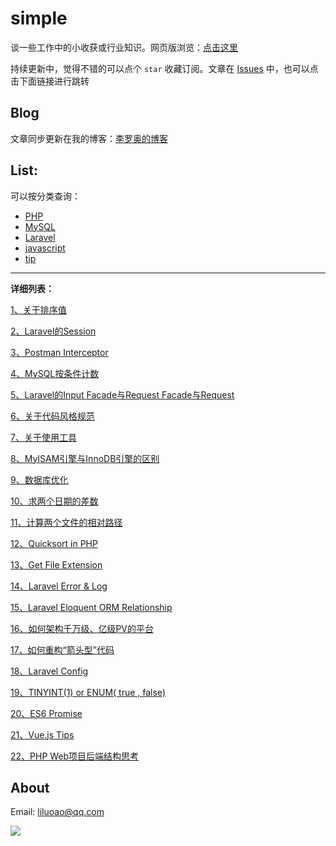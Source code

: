 # simple #

谈一些工作中的小收获或行业知识。网页版浏览：[点击这里](https://wtbu703.github.io/simple/)

持续更新中，觉得不错的可以点个 `star` 收藏订阅。文章在 [Issues](https://github.com/wtbu703/simple/issues) 中，也可以点击下面链接进行跳转

**Blog**
------------
文章同步更新在我的博客：[李罗奥的博客](http://liluoao.blog.163.com/ "李罗奥的博客")

**List:**
------------
可以按分类查询：
- [PHP](https://github.com/wtbu703/simple/issues?q=label:php)
- [MySQL](https://github.com/wtbu703/simple/issues?q=label:mysql)
- [Laravel](https://github.com/wtbu703/simple/issues?q=label:laravel)
- [javascript](https://github.com/wtbu703/simple/issues?q=label:javascript)
- [tip](https://github.com/wtbu703/simple/issues?q=label:tip)

------------
**详细列表：**

[1、关于排序值](https://github.com/wtbu703/simple/issues/1 "1、关于排序值")

[2、Laravel的Session](https://github.com/wtbu703/simple/issues/2 "2、Laravel的Session")

[3、Postman Interceptor](https://github.com/wtbu703/simple/issues/3 "3、Postman Interceptor")

[4、MySQL按条件计数](https://github.com/wtbu703/simple/issues/4 "4、MySQL按条件计数")

[5、Laravel的Input Facade与Request Facade与Request](https://github.com/wtbu703/simple/issues/5 "5、Laravel的Input Facade与Request Facade与Request")

[6、关于代码风格规范](https://github.com/wtbu703/simple/issues/6 "6、关于代码风格规范")

[7、关于使用工具](https://github.com/wtbu703/simple/issues/7 "7、关于使用工具")

[8、MyISAM引擎与InnoDB引擎的区别](https://github.com/wtbu703/simple/issues/8 "8、MyISAM引擎与InnoDB引擎的区别")

[9、数据库优化](https://github.com/wtbu703/simple/issues/9 "9、数据库优化")

[10、求两个日期的差数](https://github.com/wtbu703/simple/issues/10 "10、求两个日期的差数")

[11、计算两个文件的相对路径](https://github.com/wtbu703/simple/issues/11 "11、计算两个文件的相对路径")

[12、Quicksort in PHP](https://github.com/wtbu703/simple/issues/12 "12、Quicksort in PHP")

[13、Get File Extension](https://github.com/wtbu703/simple/issues/13 "13、Get File Extension")

[14、Laravel Error & Log](https://github.com/wtbu703/simple/issues/14 "14、Laravel Error & Log")

[15、Laravel Eloquent ORM Relationship](https://github.com/wtbu703/simple/issues/15 "15、Laravel Eloquent ORM Relationship")

[16、如何架构千万级、亿级PV的平台](https://github.com/wtbu703/simple/issues/16 "16、如何架构千万级、亿级PV的平台")

[17、如何重构“箭头型”代码](https://github.com/wtbu703/simple/issues/17 "17、如何重构“箭头型”代码")

[18、Laravel Config](https://github.com/wtbu703/simple/issues/18 "18、Laravel Config")

[19、TINYINT(1) or ENUM( true , false)](https://github.com/wtbu703/simple/issues/19 "19、TINYINT(1) or ENUM( true , false)")

[20、ES6 Promise](https://github.com/wtbu703/simple/issues/20 "20、ES6 Promise")

[21、Vue.js Tips](https://github.com/wtbu703/simple/issues/21 "21、Vue.js Tips")

[22、PHP Web项目后端结构思考](https://github.com/wtbu703/simple/issues/22 "22、PHP Web项目后端结构思考")

**About**
------------
Email: liluoao@qq.com

<a target="_blank" href="http://mail.qq.com/cgi-bin/qm_share?t=qm_mailme&email=NVlZVHVHWFlNG1Zb" style="text-decoration:none;"><img src="http://rescdn.qqmail.com/zh_CN/htmledition/images/function/qm_open/ico_mailme_02.png"/></a>
